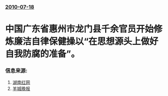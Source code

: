 ### [2010-07-18](/news/2010/07/18/index.md)

##### 
#  中国广东省惠州市龙门县千余官员开始修炼廉洁自律保健操以“在思想源头上做好自我防腐的准备”。




### 信息来源:

1. [湖南红网](https://web.archive.org/web/20100724050803/http://news.163.com/10/0721/01/6C32NRQM00014AEE.html)
2. [羊城晚报](https://web.archive.org/web/20100730025129/http://news.163.com/10/0719/14/6BV9T5A4000146BC.html)
